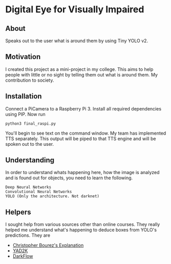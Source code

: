 # Digital Eye for Visually Impaired
## About
Speaks out to the user what is around them by using Tiny YOLO v2.
## Motivation
I created this project as a mini-project in my college. This aims to help people with little or no sight by telling them out what is around them. My contribution to society.

## Installation

Connect a PiCamera to a Raspberry Pi 3. Install all required dependencies using PIP. Now run
```
python3 final_raspi.py
```
You'll begin to see text on the command window. My team has implemented TTS separately. This output will be piped to that TTS engine and will be spoken out to the user.

## Understanding
In order to understand whats happening here, how the image is analyzed and is found out for objects, you need to learn the following.
```
Deep Neural Networks
Convolutional Neural Networks
YOLO (Only the architecture. Not darknet)
```
## Helpers
I sought help from various sources other than online courses. They really helped me understand what's happening to deduce boxes from YOLO's predictions. They are
* [Christopher Bourez's Explanation](http://christopher5106.github.io/object/detectors/2017/08/10/bounding-box-object-detectors-understanding-yolo.html) 
* [YAD2K](https://github.com/allanzelener/YAD2K) 
* [DarkFlow](https://github.com/thtrieu/darkflow)
